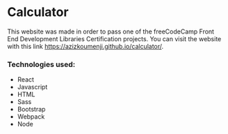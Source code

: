 # Calculator
This website was made in order to pass one of the freeCodeCamp Front End Development Libraries Certification projects. You can visit the website with this link https://azizkoumenji.github.io/calculator/.
### Technologies used:
- React
- Javascript
- HTML
- Sass
- Bootstrap
- Webpack
- Node
